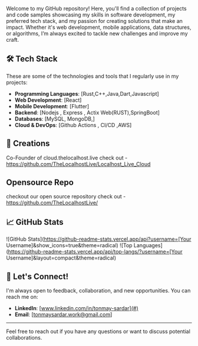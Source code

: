 
Welcome to my GitHub repository! Here, you'll find a collection of projects and code samples showcasing my skills in software development, my preferred tech stack, and my passion for creating solutions that make an impact. Whether it's web development, mobile applications, data structures, or algorithms, I’m always excited to tackle new challenges and improve my craft.

## 🛠️ Tech Stack

These are some of the technologies and tools that I regularly use in my projects:

- **Programming Languages**: [Rust,C++,Java,Dart,Javascript]
- **Web Development**: [React]
- **Mobile Development**: [Flutter]
- **Backend**: [Nodejs , Express , Actix Web(RUST),SpringBoot]
- **Databases**: [MySQL, MongoDB,]
- **Cloud & DevOps**: [Github Actions , CI/CD ,AWS]

## 🌟 Creations

Co-Founder of cloud.thelocalhost.live
check out - https://github.com/TheLocalhostLive/Localhost_Live_Cloud

## Opensource Repo
checkout our open source repository 
check out - https://github.com/TheLocalhostLive/

## 📈 GitHub Stats

![GitHub Stats](https://github-readme-stats.vercel.app/api?username=[Your Username]&show_icons=true&theme=radical)
![Top Languages](https://github-readme-stats.vercel.app/api/top-langs/?username=[Your Username]&layout=compact&theme=radical)

## 💬 Let's Connect!

I'm always open to feedback, collaboration, and new opportunities. You can reach me on:
- **LinkedIn**: [www.linkedin.com/in/tonmay-sardar](#)
- **Email**: [tonmaysardar.work@gmail.com]


---

Feel free to reach out if you have any questions or want to discuss potential collaborations.
